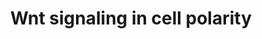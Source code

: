 ---
annotations:
- id: PW:0000008
  parent: signaling pathway
  type: Pathway Ontology
  value: Wnt signaling pathway
- id: PW:0000200
  parent: signaling pathway
  type: Pathway Ontology
  value: Wnt signaling, the planar cell polarity pathway
authors:
- Kyook
- MaintBot
- Ddigles
- Eweitz
description: The Wnt pathway functions in many aspects of vulval development, it is
  required in the specification of vulval precursor cell competance, regulation of
  vulval induction, and the establishment of polarity of the P7.p cell, as diagrammed
  here.
last-edited: 2021-05-24
organisms:
- Caenorhabditis elegans
redirect_from:
- /index.php/Pathway:WP2222
- /instance/WP2222
- /instance/WP2222_r118057
revision: r118057
schema-jsonld:
- '@context': https://schema.org/
  '@id': https://wikipathways.github.io/pathways/WP2222.html
  '@type': Dataset
  creator:
    '@type': Organization
    name: WikiPathways
  description: The Wnt pathway functions in many aspects of vulval development, it
    is required in the specification of vulval precursor cell competance, regulation
    of vulval induction, and the establishment of polarity of the P7.p cell, as diagrammed
    here.
  keywords:
  - CWN-1
  - LIN-17
  - LIN-18
  - LIN-44
  - MOM-2
  - POP-1
  - lin-11
  license: CC0
  name: Wnt signaling in cell polarity
seo: CreativeWork
title: Wnt signaling in cell polarity
wpid: WP2222
---